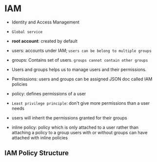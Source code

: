 # IAM 

* Identity and Access Management 
* `Global service` 

* __root account__: created by default 
* users: accounts under IAM; `users can be belong to multiple groups` 
* groups: Contains set of users. `groups cannot contain other groups`

* Users and groups helps us to manage users and their permissions.

* Permissions: 
    users and groups can be assigned JSON doc called IAM policies 

* policy: defines permissions of a user 

* `Least privilege principle`: don't give more permissions than a user needs

* users will inherit the permissions granted for their groups

* inline policy: policy which is only attached to a user rather than attaching a policy to a group
    users with or without groups can have attached with inline policies

## IAM Policy Structure

